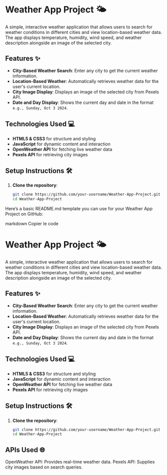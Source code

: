 # Weather App Project 🌤️

A simple, interactive weather application that allows users to search for weather conditions in different cities and view location-based weather data. The app displays temperature, humidity, wind speed, and weather description alongside an image of the selected city.

## Features ✨
- **City-Based Weather Search**: Enter any city to get the current weather information.
- **Location-Based Weather**: Automatically retrieves weather data for the user's current location.
- **City Image Display**: Displays an image of the selected city from Pexels API.
- **Date and Day Display**: Shows the current day and date in the format `e.g., Sunday, Oct 3 2024`.

## Technologies Used 💻
- **HTML5 & CSS3** for structure and styling
- **JavaScript** for dynamic content and interaction
- **OpenWeather API** for fetching live weather data
- **Pexels API** for retrieving city images

## Setup Instructions 🛠️

1. **Clone the repository**:
   ```bash
   git clone https://github.com/your-username/Weather-App-Project.git
   cd Weather-App-Project

   
Here’s a basic README.md template you can use for your Weather App Project on GitHub:

markdown
Copier le code
# Weather App Project 🌤️

A simple, interactive weather application that allows users to search for weather conditions in different cities and view location-based weather data. The app displays temperature, humidity, wind speed, and weather description alongside an image of the selected city.

## Features ✨
- **City-Based Weather Search**: Enter any city to get the current weather information.
- **Location-Based Weather**: Automatically retrieves weather data for the user's current location.
- **City Image Display**: Displays an image of the selected city from Pexels API.
- **Date and Day Display**: Shows the current day and date in the format `e.g., Sunday, Oct 3 2024`.

## Technologies Used 💻
- **HTML5 & CSS3** for structure and styling
- **JavaScript** for dynamic content and interaction
- **OpenWeather API** for fetching live weather data
- **Pexels API** for retrieving city images

## Setup Instructions 🛠️

1. **Clone the repository**:
   ```bash
   git clone https://github.com/your-username/Weather-App-Project.git
   cd Weather-App-Project

## APIs Used 🌐
OpenWeather API: Provides real-time weather data.
Pexels API: Supplies city images based on search queries.
